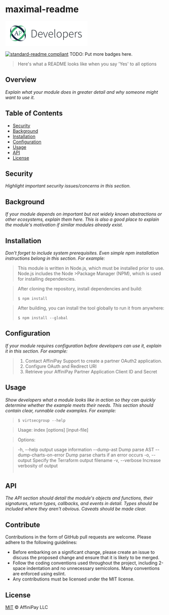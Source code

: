 # maximal-readme

![banner](/banner.png)

[![standard-readme compliant](https://img.shields.io/badge/standard--readme-OK-green.svg?style=flat-square)](https://github.com/RichardLitt/standard-readme)
TODO: Put more badges here.

> Here&#39;s what a README looks like when you say &#39;Yes&#39; to all options

## Overview
_Explain what your module does in greater detail and why someone might want to use it._

## Table of Contents

- [Security](#security)
- [Background](#background)
- [Installation](#installation)
- [Configuration](#configuration)
- [Usage](#usage)
- [API](#api)
- [License](#license)

## Security
_Highlight important security issues/concerns in this section._


## Background
_If your module depends on important but not widely known abstractions or other ecosystems, explain them here. This is also a good place to explain the module's motivation if similar modules already exist._


## Installation
_Don't forget to include system prerequisites. Even simple npm installation instructions belong in this section. For example:_

>This module is written in Node.js, which must be installed prior to use. Node.js includes the Node >Package Manager (NPM), which is used for installing dependencies.

>After cloning the repository, install dependencies and build:
>```
>$ npm install
>```

>After building, you can install the tool globally to run it from anywhere:
>```
>$ npm install --global
>```

## Configuration
_If your module requires configuration before developers can use it, explain it in this section. For example:_

>1. Contact AffiniPay Support to create a partner OAuth2 application.
>2. Configure OAuth and Redirect URI
>3. Retrieve your AffiniPay Partner Application Client ID and Secret


## Usage
_Show developers what a module looks like in action so they can quickly determine whether the example meets their needs. This section should contain clear, runnable code examples. For example:_
>```
>$ virtsecgroup --help

>  Usage: index [options] [input-file]

>  Options:

>    -h, --help                  output usage information
>    --dump-ast                  Dump parse AST
>    --dump-charts-on-error      Dump parse charts if an error occurs
>    -o, --output <output-file>  Specify the Terraform output filename
>    -v, --verbose               Increase verbosity of output
>```

## API
_The API section should detail the module's objects and functions, their signatures, return types, callbacks, and events in detail. Types should be included where they aren't obvious. Caveats should be made clear._

## Contribute

Contributions in the form of GitHub pull requests are welcome. Please adhere to the following guidelines:
  - Before embarking on a significant change, please create an issue to discuss the proposed change and ensure that it is likely to be merged.
  - Follow the coding conventions used throughout the project, including 2-space indentation and no unnecessary semicolons. Many conventions are enforced using eslint.
  - Any contributions must be licensed under the MIT license.


## License

[MIT](./LICENSE) © AffiniPay LLC
